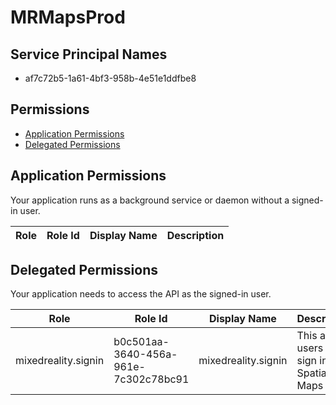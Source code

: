 # MRMapsProd
## Service Principal Names
- af7c72b5-1a61-4bf3-958b-4e51e1ddfbe8

 ## Permissions
- [Application Permissions](#application-permissions)
- [Delegated Permissions](#delegated-permissions)

## Application Permissions
Your application runs as a background service or daemon without a signed-in user.

| Role | Role Id | Display Name | Description |
|---|---|---|---|

## Delegated Permissions
Your application needs to access the API as the signed-in user. 

| Role | Role Id | Display Name | Description |
|---|---|---|---|
| mixedreality.signin | b0c501aa-3640-456a-961e-7c302c78bc91 | mixedreality.signin | This allows users to sign in to Spatial Maps |

